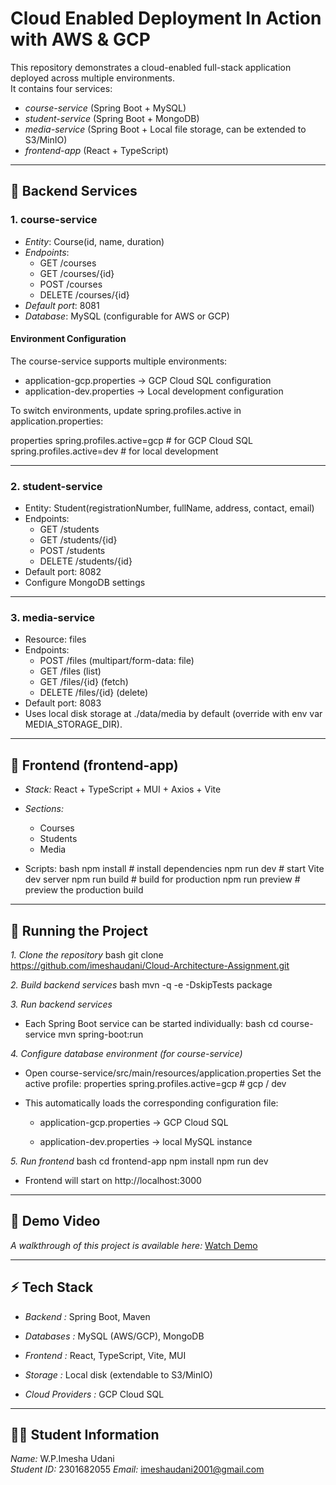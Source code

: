 # Cloud Enabled Deployment In Action with AWS & GCP

This repository demonstrates a cloud-enabled full-stack application deployed across multiple environments.  
It contains four services:

- *course-service* (Spring Boot + MySQL)
- *student-service* (Spring Boot + MongoDB)
- *media-service* (Spring Boot + Local file storage, can be extended to S3/MinIO)
- *frontend-app* (React + TypeScript)

---

## 🔹 Backend Services

### 1. course-service
- *Entity*: Course(id, name, duration)
- *Endpoints*:
    - GET /courses
    - GET /courses/{id}
    - POST /courses
    - DELETE /courses/{id}
- *Default port*: 8081
- *Database*: MySQL (configurable for AWS or GCP)


#### Environment Configuration
The course-service supports multiple environments:
- application-gcp.properties → GCP Cloud SQL configuration
- application-dev.properties → Local development configuration


To switch environments, update spring.profiles.active in application.properties:

properties
spring.profiles.active=gcp   # for GCP Cloud SQL
spring.profiles.active=dev   # for local development

---

### 2. student-service
- Entity: Student(registrationNumber, fullName, address, contact, email)
- Endpoints:
    - GET /students
    - GET /students/{id}
    - POST /students
    - DELETE /students/{id}
- Default port: 8082
- Configure MongoDB settings

---

### 3. media-service
- Resource: files
- Endpoints:
    - POST /files (multipart/form-data: file)
    - GET /files (list)
    - GET /files/{id} (fetch)
    - DELETE /files/{id} (delete)
- Default port: 8083
- Uses local disk storage at ./data/media by default (override with env var MEDIA_STORAGE_DIR).

---

## 🔹 Frontend (frontend-app)
- *Stack:* React + TypeScript + MUI + Axios + Vite
- *Sections:*
    - Courses
    - Students
    - Media


- Scripts:
  bash
  npm install      # install dependencies
  npm run dev      # start Vite dev server
  npm run build    # build for production
  npm run preview  # preview the production build

  
---

## 🚀 Running the Project


*1. Clone the repository*
bash
git clone https://github.com/imeshaudani/Cloud-Architecture-Assignment.git

*2. Build backend services*
bash
mvn -q -e -DskipTests package

*3. Run backend services*

- Each Spring Boot service can be started individually:
  bash
  cd course-service
  mvn spring-boot:run

*4. Configure database environment (for course-service)*

- Open course-service/src/main/resources/application.properties
  Set the active profile:
  properties
  spring.profiles.active=gcp   # gcp / dev


- This automatically loads the corresponding configuration file:

    - application-gcp.properties → GCP Cloud SQL

    - application-dev.properties → local MySQL instance


*5. Run frontend*
bash
cd frontend-app
npm install
npm run dev

- Frontend will start on http://localhost:3000

---

## 🎥 Demo Video
*A walkthrough of this project is available here:*
[Watch Demo](https://drive.google.com/file/d/1Rnr_slTFWYD88LMluxdcg1HS9YYY433x/view?usp=sharing)

---

## ⚡ Tech Stack

- *Backend :* Spring Boot, Maven

- *Databases :* MySQL (AWS/GCP), MongoDB

- *Frontend :* React, TypeScript, Vite, MUI

- *Storage :* Local disk (extendable to S3/MinIO)

- *Cloud Providers :* GCP Cloud SQL


---

## 👩‍🎓 Student Information
*Name:* W.P.Imesha Udani  
*Student ID:* 2301682055
*Email:* [imeshaudani2001@gmail.com](mailto:imeshaudani2001@gmail.com)
